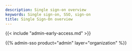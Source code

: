 ```yaml
---
description: Single sign-on overview
keywords: Single sign-on, SSO, sign-on
title: Single Sign-On overview
---
```


{{< include "admin-early-access.md" >}}

{{% admin-sso product="admin" layer="organization" %}}